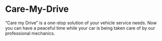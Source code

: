 # Care-My-Drive
“Care my Drive” is a one-stop solution of your vehicle service needs. Now you can have a peaceful time while your car is being taken care of by our professional mechanics.
